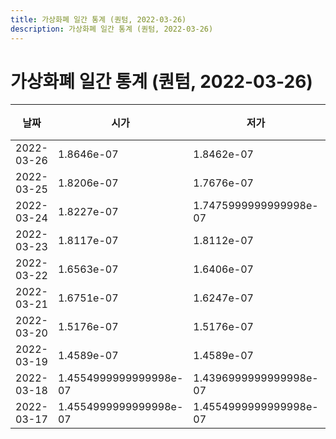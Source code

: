 ```yaml
---
title: 가상화폐 일간 통계 (퀀텀, 2022-03-26)
description: 가상화폐 일간 통계 (퀀텀, 2022-03-26)
---
```


가상화폐 일간 통계 (퀀텀, 2022-03-26)
===

|날짜|시가|저가|고가|종가|비고|
|--|--|--|--|--|--|
|2022-03-26|1.8646e-07|1.8462e-07|1.8647e-07|1.8633e-07|    |
|2022-03-25|1.8206e-07|1.7676e-07|2.0113999999999999e-07|1.8735e-07|    |
|2022-03-24|1.8227e-07|1.7475999999999998e-07|1.8311e-07|1.8219e-07|    |
|2022-03-23|1.8117e-07|1.8112e-07|1.978e-07|1.8522e-07|    |
|2022-03-22|1.6563e-07|1.6406e-07|1.8073e-07|1.7981e-07|    |
|2022-03-21|1.6751e-07|1.6247e-07|1.6937000000000001e-07|1.6702000000000002e-07|    |
|2022-03-20|1.5176e-07|1.5176e-07|1.746e-07|1.677e-07|    |
|2022-03-19|1.4589e-07|1.4589e-07|1.4937e-07|1.4937e-07|    |
|2022-03-18|1.4554999999999998e-07|1.4396999999999998e-07|1.4589e-07|1.4589e-07|    |
|2022-03-17|1.4554999999999998e-07|1.4554999999999998e-07|1.4692000000000002e-07|1.4554999999999998e-07|    |

